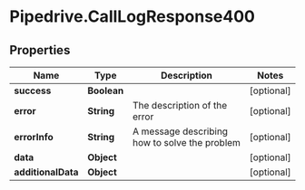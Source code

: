 # Pipedrive.CallLogResponse400

## Properties

Name | Type | Description | Notes
------------ | ------------- | ------------- | -------------
**success** | **Boolean** |  | [optional] 
**error** | **String** | The description of the error | [optional] 
**errorInfo** | **String** | A message describing how to solve the problem | [optional] 
**data** | **Object** |  | [optional] 
**additionalData** | **Object** |  | [optional] 



